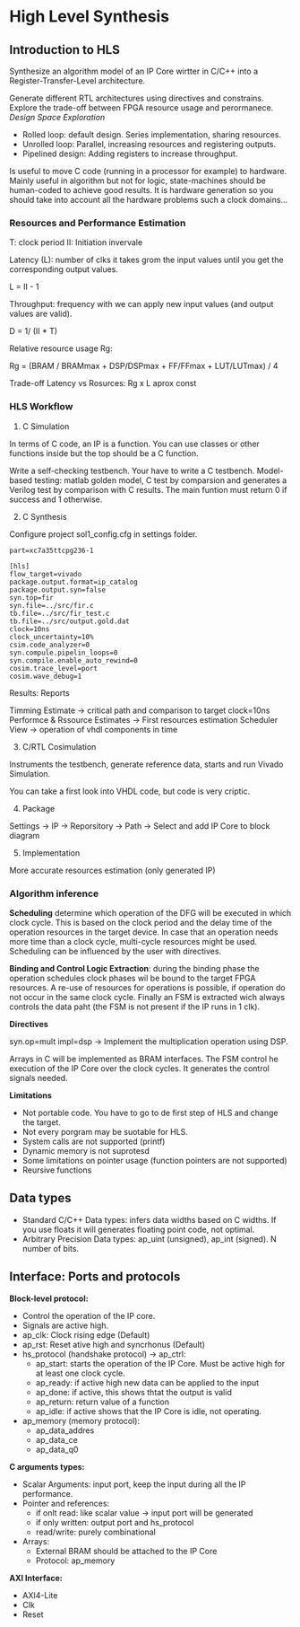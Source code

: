 # High Level Synthesis

## Introduction to HLS

Synthesize an algorithm model of an IP Core wirtter in C/C++ into a Register-Transfer-Level architecture. 

Generate different RTL architectures using directives and constrains. Explore the trade-off between FPGA resource usage and perormanece. *Design Space Exploration*

* Rolled loop: default design. Series implementation, sharing resources.
* Unrolled loop: Parallel, increasing resources and registering outputs.
* Pipelined design: Adding registers to increase throughput.

Is useful to move C code (running in a processor for example) to hardware. Mainly useful in algorithm but not for logic, state-machines should be human-coded to achieve good results. It is hardware generation so you should take into account all the hardware problems such a clock domains...

### Resources and Performance Estimation

T: clock period
II: Initiation invervale

Latency (L): number of clks it takes grom the input values until you get the corresponding output values. 

L = II - 1

Throughput: frequency with we can apply new input values (and output values are valid).

D = 1/ (II * T)

Relative resource usage Rg:

Rg = (BRAM / BRAMmax + DSP/DSPmax + FF/FFmax + LUT/LUTmax) / 4

Trade-off Latency vs Rosurces: Rg x L aprox const

### HLS Workflow

1. C Simulation 

In terms of C code, an IP is a function. You can use classes or other functions inside but the top should be a C function. 

Write a self-checking testbench. Your have to write a C testbench. Model-based testing: matlab golden model, C test by comparsion and generates a Verilog test by comparison with C results. The main funtion must return 0 if success and 1 otherwise. 

2. C Synthesis

Configure project sol1_config.cfg in settings folder. 

```
part=xc7a35ttcpg236-1

[hls]
flow_target=vivado
package.output.format=ip_catalog
package.output.syn=false
syn.top=fir
syn.file=../src/fir.c
tb.file=../src/fir_test.c
tb.file=../src/output.gold.dat
clock=10ns
clock_uncertainty=10%
csim.code_analyzer=0
syn.compule.pipelin_loops=0
syn.compile.enable_auto_rewind=0
cosim.trace_level=port
cosim.wave_debug=1
```
Results: Reports

Timming Estimate -> critical path and comparison to target clock=10ns
Performce & Rssource Estimates -> First resources estimation
Scheduler View -> operation of vhdl components in time

3. C/RTL Cosimulation

Instruments the testbench, generate reference data, starts and run Vivado Simulation. 

You can take a first look into VHDL code, but code is very criptic. 

4. Package

Settings -> IP -> Reporsitory -> Path -> Select and add IP Core to block diagram

5. Implementation 

More accurate resources estimation (only generated IP)

### Algorithm inference

**Scheduling** determine which operation of the DFG will be executed in which clock cycle. This is based on the clock period and the delay time of the operation resources in the target device. In case that an operation needs more time than a clock cycle, multi-cycle resources might be used. Scheduling can be influenced by the user with directives. 

**Binding and Control Logic Extraction**: during the binding phase the operation schedules clock phases wil be bound to the target FPGA resources. A re-use of resources for operations is possible, if operation do not occur in the same clock cycle. Finally an FSM is extracted wich always controls the data paht (the FSM is not present if the IP runs in 1 clk). 

**Directives**

syn.op=mult impl=dsp -> Implement the multiplication operation using DSP.

Arrays in C will be implemented as BRAM interfaces.
The FSM control he execution of the IP Core over the clock cycles. It generates the control signals needed. 

**Limitations**

* Not portable code. You have to go to de first step of HLS and change the target. 
* Not every porgram may be suotable for HLS.
* System calls are not supported (printf)
* Dynamic memory is not suprotesd
* Some limitations on pointer usage (function pointers are not supported)
* Reursive functions

## Data types

* Standard C/C++ Data types: infers data widths based on C widths. If you use floats it will generates floating point code, not optimal.
* Arbitrary Precision Data types: ap_uint<N> (unsigned), ap_int<N> (signed). N number of bits. 

## Interface: Ports and protocols

**Block-level protocol:** 

* Control the operation of the IP core. 
* Signals are active high.
* ap_clk: Clock rising edge (Default)
* ap_rst: Reset ative high and syncrhonus (Default)
* hs_protocol (handshake protocol) -> ap_ctrl:
	* ap_start: starts the operation of the IP Core. Must be active high for at least one clock cycle.
	* ap_ready: if active high new data can be applied to the input
	* ap_done: if active, this shows thtat the output is valid
	* ap_return: return value of a function 
	* ap_idle: if active shows that the IP Core is idle, not operating. 
* ap_memory (memory protocol):
	* ap_data_addres
	* ap_data_ce
	* ap_data_q0
	
**C arguments types:**

* Scalar Arguments: input port, keep the input during all the IP performance. 
* Pointer and references: 
	* if onlt read: like scalar value -> input port will be generated
	* if only written: output port and hs_protocol
	* read/write: purely combinational
* Arrays: 
	* External BRAM should be attached to the IP Core
	* Protocol: ap_memory
	

**AXI Interface:**

* AXI4-Lite
* Clk
* Reset
